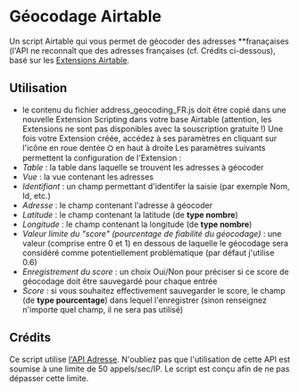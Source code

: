 # Géocodage Airtable
Un script Airtable qui vous permet de géocoder des adresses **franaçaises (l'API ne reconnaît que des adresses françaises (cf. Crédits ci-dessous), basé sur les [Extensions Airtable](https://support.airtable.com/docs/airtable-extensions-overview).

## Utilisation
- le contenu du fichier address_geocoding_FR.js doit être copié dans une nouvelle Extension Scripting dans votre base Airtable (attention, les Extensions ne sont pas disponibles avec la souscription gratuite !)
Une fois votre Extension créée, accédez à ses paramètres en cliquant sur l'icône en roue dentée ⛭ en haut à droite
Les paramètres suivants permettent la configuration de l'Extension :
- *Table* : la table dans laquelle se trouvent les adresses à géocoder
- *Vue* : la vue contenant les adresses
- *Identifiant* : un champ permettant d'identifer la saisie (par exemple Nom, Id, etc.)
- *Adresse* : le champ contenant l'adresse à géocoder
- *Latitude* : le champ contenant la latitude (de **type nombre**)
- *Longitude* : le champ contenant la longitude (de **type nombre**)
- *Valeur limite du "score" (pourcentage de fiabilité du géocodage)* : une valeur (comprise entre 0 et 1) en dessous de laquelle le géocodage sera considéré comme potentiellement problématique (par défaut j'utilise 0.6)
- *Enregistrement du score* : un choix Oui/Non pour préciser si ce score de géocodage doit être sauvegardé pour chaque entrée
- *Score* : si vous souhaitez effectivement sauvegarder le score, le champ (de **type pourcentage**) dans lequel l'enregistrer (sinon renseignez n'importe quel champ, il ne sera pas utilisé)

## Crédits
Ce script utilise [l'API Adresse](https://adresse.data.gouv.fr/api-doc/adresse). N'oubliez pas que l'utilisation de cette API est soumise à une limite de 50 appels/sec/IP. Le script est conçu afin de ne pas dépasser cette limite.
